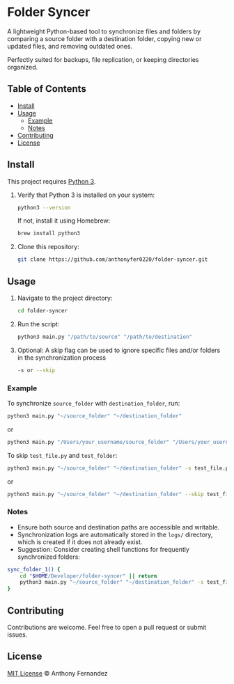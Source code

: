 # Folder Syncer

A lightweight Python-based tool to synchronize files and folders by comparing a source folder with a destination folder, copying new or updated files, and removing outdated ones.

Perfectly suited for backups, file replication, or keeping directories organized.

## Table of Contents

- [Install](#install)
- [Usage](#usage)
  - [Example](#example)
  - [Notes](#notes)
- [Contributing](#contributing)
- [License](#license)

## Install

This project requires [Python 3](https://www.python.org/).

1. Verify that Python 3 is installed on your system:
    ```sh
    python3 --version
    ```

   If not, install it using Homebrew:
    ```sh
    brew install python3
    ```
   
2. Clone this repository:
    ```sh
    git clone https://github.com/anthonyfer0220/folder-syncer.git
    ```

## Usage

1. Navigate to the project directory:
    ```sh
    cd folder-syncer
    ```
   
2. Run the script:
    ```sh
    python3 main.py "/path/to/source" "/path/to/destination"
    ```

3. Optional: A skip flag can be used to ignore specific files and/or folders in the synchronization process
    ```sh
    -s or --skip
    ```

### Example

To synchronize `source_folder` with `destination_folder`, run:

```sh
python3 main.py "~/source_folder" "~/destination_folder"
```

or

```sh
python3 main.py "/Users/your_username/source_folder" "/Users/your_username/destination_folder"
```

To skip `test_file.py` and `test_folder`:

```sh
python3 main.py "~/source_folder" "~/destination_folder" -s test_file.py test_folder
```

or

```sh
python3 main.py "~/source_folder" "~/destination_folder" --skip test_file.py test_folder
```

### Notes

- Ensure both source and destination paths are accessible and writable.
- Synchronization logs are automatically stored in the `logs/` directory, which is created if it does not already exist.
- Suggestion: Consider creating shell functions for frequently synchronized folders:

```sh
sync_folder_1() {
    cd "$HOME/Developer/folder-syncer" || return
    python3 main.py "~/source_folder" "~/destination_folder" -s test_file.py test_folder
}
```

## Contributing

Contributions are welcome. Feel free to open a pull request or submit issues.

## License

[MIT License](LICENSE) © Anthony Fernandez